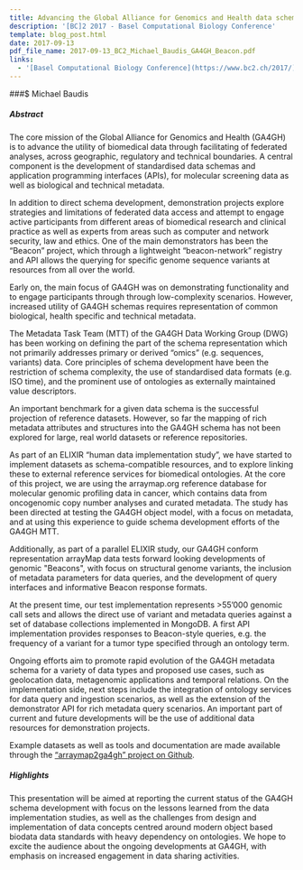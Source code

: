 ```yaml
---
title: Advancing the Global Alliance for Genomics and Health data schemas through data-driven implementations
description: '[BC]2 2017 - Basel Computational Biology Conference'
template: blog_post.html
date: 2017-09-13
pdf_file_name: 2017-09-13_BC2_Michael_Baudis_GA4GH_Beacon.pdf
links:
  - '[Basel Computational Biology Conference](https://www.bc2.ch/2017/)'
---
```


###$ Michael Baudis

##### Abstract

The core mission of the Global Alliance for Genomics and Health (GA4GH) is to advance the utility of biomedical data through facilitating of federated analyses, across geographic, regulatory and technical boundaries. A central component is the development of standardised data schemas and application programming interfaces (APIs), for molecular screening data as well as biological and technical metadata.<!--more-->

In addition to direct schema development, demonstration projects explore strategies and limitations of federated data access and attempt to engage active participants from different areas of biomedical research and clinical practice as well as experts from areas such as computer and network security, law and ethics. One of the main demonstrators has been the “Beacon” project, which through a lightweight “beacon-network” registry and API allows the querying for specific genome sequence variants at resources from all over the world.

Early on, the main focus of GA4GH was on demonstrating functionality and to engage participants through through low-complexity scenarios. However, increased utility of GA4GH schemas requires representation of common biological, health specific and technical metadata.

The Metadata Task Team (MTT) of the GA4GH Data Working Group (DWG) has been working on defining the part of the schema representation which not primarily addresses primary or derived “omics” (e.g. sequences, variants) data. Core principles of schema development have been the restriction of schema complexity, the use of standardised data formats (e.g. ISO time), and the prominent use of ontologies as externally maintained value descriptors.

An important benchmark for a given data schema is the successful projection of reference datasets. However, so far the mapping of rich metadata attributes and structures into the GA4GH schema has not been explored for large, real world datasets or reference repositories.

As part of an ELIXIR “human data implementation study”, we have started to implement datasets as schema-compatible resources, and to explore linking these to external reference services for biomedical ontologies. At the core of this project, we are using the arraymap.org reference database for molecular genomic profiling data in cancer, which contains data from oncogenomic copy number analyses and curated metadata. The study has been directed at testing the GA4GH object model, with a focus on metadata, and at using this experience to guide schema development efforts of the GA4GH MTT. 

Additionally, as part of a parallel ELIXIR study, our GA4GH conform representation arrayMap data tests forward looking developments of genomic "Beacons", with focus on structural genome variants, the inclusion of metadata parameters for data queries, and the development of query interfaces and informative Beacon response formats.

At the present time, our test implementation represents >55’000 genomic call sets and allows the direct use of variant and metadata queries against a set of database collections implemented in MongoDB. A first API implementation provides responses to Beacon-style queries, e.g. the frequency of a variant for a tumor type specified through an ontology term.

Ongoing efforts aim to promote rapid evolution of the GA4GH metadata schema for a variety of data types and proposed use cases, such as geolocation data, metagenomic applications and temporal relations. On the implementation side, next steps include the integration of ontology services for data query and ingestion scenarios, as well as the extension of the demonstrator API for rich metadata query scenarios. An important part of current and future developments will be the use of additional data resources for demonstration projects.

Example datasets as well as tools and documentation are made available through the [“arraymap2ga4gh” project on Github](http://github.com/progenetix/).

##### Highlights

This presentation will be aimed at reporting the current status of the GA4GH schema development with focus on the lessons learned from the data implementation studies, as well as the challenges from design and implementation of data concepts centred around modern object based biodata data standards with heavy dependency on ontologies. We hope to excite the audience about the ongoing developments at GA4GH, with emphasis on increased engagement in data sharing activities.
